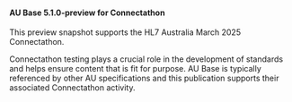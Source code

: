<div class="stu-note" markdown="1">

#### AU Base 5.1.0-preview for Connectathon 

This preview snapshot supports the HL7 Australia March 2025 Connectathon.

Connectathon testing plays a crucial role in the development of standards and helps ensure content that is fit for purpose. AU Base is typically referenced by other AU specifications and this publication supports their associated Connectathon activity.

</div><!-- note-to-balloters -->

